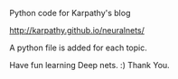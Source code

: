 Python code for Karpathy's blog

http://karpathy.github.io/neuralnets/

A python file is added for each topic.

Have fun learning Deep nets. :) Thank You.
